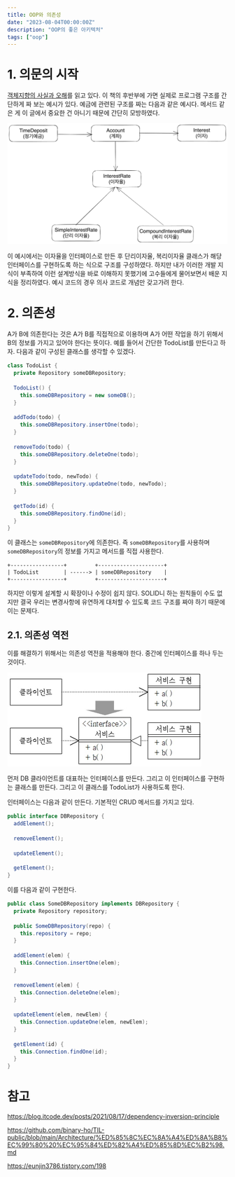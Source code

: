 ```yaml
---
title: OOP와 의존성
date: "2023-08-04T00:00:00Z"
description: "OOP의 좋은 아키텍처"
tags: ["oop"]
---
```


# 1. 의문의 시작

[객체지향의 사실과 오해](https://search.shopping.naver.com/book/catalog/32482589668?cat_id=50010920&frm=PBOKMOD&query=%EA%B0%9D%EC%B2%B4%EC%A7%80%ED%96%A5%EC%9D%98+%EC%82%AC%EC%8B%A4%EA%B3%BC+%EC%98%A4%ED%95%B4&NaPm=ct%3Dlkvvzqtc%7Cci%3D5211e57fe6c8ce2f9c1fe36b09a5c8dc67251120%7Ctr%3Dboknx%7Csn%3D95694%7Chk%3Dc5efb137f754a6758d8f82de28601994901bf66a)를 읽고 있다. 이 책의 후반부에 가면 실제로 프로그램 구조를 간단하게 짜 보는 예시가 있다. 예금에 관련된 구조를 짜는 다음과 같은 예시다. 메서드 같은 게 이 글에서 중요한 건 아니기 때문에 간단히 모방하였다.

![예금 아키텍처 예시](./account-example.png)

이 예시에서는 이자율을 인터페이스로 만든 후 단리이자율, 복리이자율 클래스가 해당 인터페이스를 구현하도록 하는 식으로 구조를 구성하였다. 하지만 내가 이러한 개발 지식이 부족하여 이런 설계방식을 바로 이해하지 못했기에 고수들에게 물어보면서 배운 지식을 정리하였다. 예시 코드의 경우 의사 코드로 개념만 갖고가려 한다.

# 2. 의존성

A가 B에 의존한다는 것은 A가 B를 직접적으로 이용하며 A가 어떤 작업을 하기 위해서 B의 정보를 가지고 있어야 한다는 뜻이다. 예를 들어서 간단한 TodoList를 만든다고 하자. 다음과 같이 구성된 클래스를 생각할 수 있겠다.

```java
class TodoList {
  private Repository someDBRepository;

  TodoList() {
    this.someDBRepository = new someDB();
  }

  addTodo(todo) {
    this.someDBRepository.insertOne(todo);
  }

  removeTodo(todo) {
    this.someDBRepository.deleteOne(todo);
  }

  updateTodo(todo, newTodo) {
    this.someDBRepository.updateOne(todo, newTodo);
  }

  getTodo(id) {
    this.someDBRepository.findOne(id);
  }
}
```

이 클래스는 `someDBRepository`에 의존한다. 즉 `someDBRepository`를 사용하며 `someDBRepository`의 정보를 가지고 메서드를 직접 사용한다.

```
+-----------------+         +---------------------+
| TodoList        | ------> | someDBRepository    |
+-----------------+         +---------------------+
```

하지만 이렇게 설계할 시 확장이나 수정이 쉽지 않다. SOLID니 하는 원칙들이 수도 없지만 결국 우리는 변경사항에 유연하게 대처할 수 있도록 코드 구조를 짜야 하기 때문에 이는 문제다.

## 2.1. 의존성 역전

이를 해결하기 위해서는 의존성 역전을 적용해야 한다. 중간에 인터페이스를 하나 두는 것이다.

![의존성 역전의 예시 그림](./dependency-inversion.jpeg)

먼저 DB 클라이언트를 대표하는 인터페이스를 만든다. 그리고 이 인터페이스를 구현하는 클래스를 만든다. 그리고 이 클래스를 TodoList가 사용하도록 한다.

인터페이스는 다음과 같이 만든다. 기본적인 CRUD 메서드를 가지고 있다.

```java
public interface DBRepository {
  addElement();

  removeElement();

  updateElement();

  getElement();
}
```

이를 다음과 같이 구현한다.

```java
public class SomeDBRepository implements DBRepository {
  private Repository repository;

  public SomeDBRepository(repo) {
    this.repository = repo;
  }

  addElement(elem) {
    this.Connection.insertOne(elem);
  }

  removeElement(elem) {
    this.Connection.deleteOne(elem);
  }

  updateElement(elem, newElem) {
    this.Connection.updateOne(elem, newElem);
  }

  getElement(id) {
    this.Connection.findOne(id);
  }
}
```





# 참고

https://blog.itcode.dev/posts/2021/08/17/dependency-inversion-principle

https://github.com/binary-ho/TIL-public/blob/main/Architecture/%ED%85%8C%EC%8A%A4%ED%8A%B8%EC%99%80%20%EC%95%84%ED%82%A4%ED%85%8D%EC%B2%98.md

https://eunjin3786.tistory.com/198
